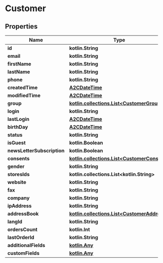 
# Customer

## Properties
| Name | Type | Description | Notes |
| ------------ | ------------- | ------------- | ------------- |
| **id** | **kotlin.String** |  |  [optional] |
| **email** | **kotlin.String** |  |  [optional] |
| **firstName** | **kotlin.String** |  |  [optional] |
| **lastName** | **kotlin.String** |  |  [optional] |
| **phone** | **kotlin.String** |  |  [optional] |
| **createdTime** | [**A2CDateTime**](A2CDateTime.md) |  |  [optional] |
| **modifiedTime** | [**A2CDateTime**](A2CDateTime.md) |  |  [optional] |
| **group** | [**kotlin.collections.List&lt;CustomerGroup&gt;**](CustomerGroup.md) |  |  [optional] |
| **login** | **kotlin.String** |  |  [optional] |
| **lastLogin** | [**A2CDateTime**](A2CDateTime.md) |  |  [optional] |
| **birthDay** | [**A2CDateTime**](A2CDateTime.md) |  |  [optional] |
| **status** | **kotlin.String** |  |  [optional] |
| **isGuest** | **kotlin.Boolean** |  |  [optional] |
| **newsLetterSubscription** | **kotlin.Boolean** |  |  [optional] |
| **consents** | [**kotlin.collections.List&lt;CustomerConsent&gt;**](CustomerConsent.md) |  |  [optional] |
| **gender** | **kotlin.String** |  |  [optional] |
| **storesIds** | **kotlin.collections.List&lt;kotlin.String&gt;** |  |  [optional] |
| **website** | **kotlin.String** |  |  [optional] |
| **fax** | **kotlin.String** |  |  [optional] |
| **company** | **kotlin.String** |  |  [optional] |
| **ipAddress** | **kotlin.String** |  |  [optional] |
| **addressBook** | [**kotlin.collections.List&lt;CustomerAddress&gt;**](CustomerAddress.md) |  |  [optional] |
| **langId** | **kotlin.String** |  |  [optional] |
| **ordersCount** | **kotlin.Int** |  |  [optional] |
| **lastOrderId** | **kotlin.String** |  |  [optional] |
| **additionalFields** | [**kotlin.Any**](.md) |  |  [optional] |
| **customFields** | [**kotlin.Any**](.md) |  |  [optional] |



